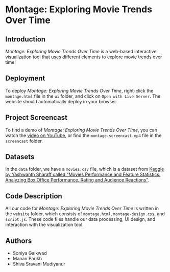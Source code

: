 # Montage: Exploring Movie Trends Over Time

## Introduction

_Montage: Exploring Movie Trends Over Time_ is a web-based interactive visualization tool that uses different elements to explore movie trends over time!

## Deployment

To deploy _Montage: Exploring Movie Trends Over Time_, right-click the `montage.html` file in the `ui` folder, and click on `Open with Live Server`. The website should automatically deploy in your browser.

## Project Screencast

To find a demo of _Montage: Exploring Movie Trends Over Time_, you can watch the [video on YouTube](https://youtu.be/58AbuQt9inQ), or find the `montage-screencast.mp4` file in the `screencast` folder.

## Datasets

In the `data` folder, we have a `movies.csv` file, which is a dataset from [Kaggle by Yashwanth Sharaff called “Movies Performance and Feature Statistics: Analyzing Box Office Performance, Rating and Audience Reactions”](https://www.kaggle.com/datasets/thedevastator/movies-performance-and-feature-statistics).

## Code Description

All our code for _Montage: Exploring Movie Trends Over Time_ is written in the `website` folder, which consists of `montage.html`, `montage-design.css`, and `script.js`. These code files handle our data processing, UI design, and interaction with the visualization tool.

## Authors

- Soniya Gaikwad
- Manan Parikh
- Shiva Sravani Mudiyanur